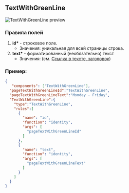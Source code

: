 ## TextWithGreenLine

![TextWithGreenLine preview]()

### Правила полей

1. **id\*** - строковое поле.
   - Значения: уникальная для всей страницы строка.
2. **text\*** - форматированный (необязательно) текст
   - Значения: (см. [Ссылка в тексте, заголовок](../common/commonNestedComponents.md))

### Пример:

```JSON
{
   "components": ["TextWithGreenLine"],
  "pageTextWithGreenLineId":"TextWithGreenLine",
  "pageTextWithGreenLineText":"Monday - Friday",
  "TextWithGreenLine":{
    "type":"TextWithGreenLine",
    "rules":[
      {
        "name": "id",
        "function": "identity",
        "args": [
          "pageTextWithGreenLineId"
        ]
      },
      {
        "name": "text",
        "function": "identity",
        "args": [
          "pageTextWithGreenLineText"
        ]
      }
    ]
  }
}
```
